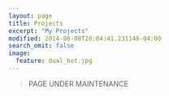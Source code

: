 ```yaml
---
layout: page
title: Projects
excerpt: "My Projects"
modified: 2014-08-08T20:04:41.231140-04:00
search_omit: false
image:
  feature: dual_bot.jpg
---
```

> PAGE UNDER MAINTENANCE 

